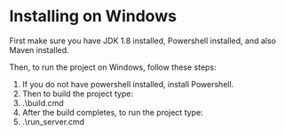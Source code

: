 # Installing on Windows

First make sure you have JDK 1.8 installed, Powershell installed, and also Maven installed. 

Then, to run the project on Windows, follow these steps:

1. If you do not have powershell installed, install Powershell.
8. Then to build the project type:
9. .\build.cmd
10. After the build completes, to run the project type:
11. .\run_server.cmd
